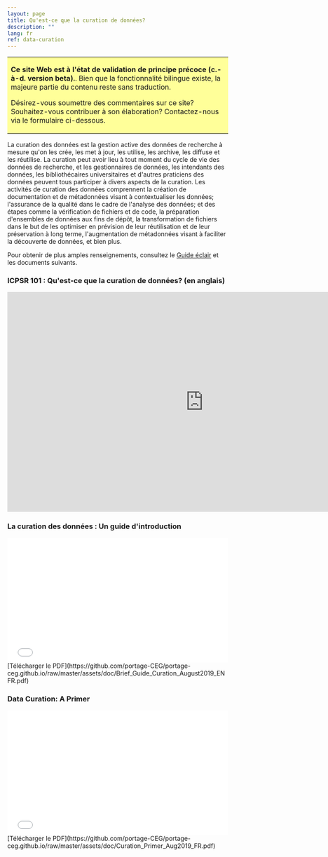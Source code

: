 ```yaml
---
layout: page
title: Qu'est-ce que la curation de données?
description: ""
lang: fr
ref: data-curation
---
```


<table style="background-color: #ffff99;">
<tbody>
<tr>
<td>
<p><b>Ce site Web est à l'état de validation de principe précoce (c.-à-d. version beta).</b>. Bien que la fonctionnalité bilingue existe, la majeure partie du contenu reste sans traduction.</p>
<p>Désirez-vous soumettre des commentaires sur ce site? Souhaitez-vous contribuer à son élaboration? Contactez-nous via le formulaire ci-dessous.</p>
</td>
</tr>
</tbody>
</table>

La curation des données est la gestion active des données de recherche à mesure qu'on les crée, les met à jour, les utilise, les archive, les diffuse et les réutilise. La curation peut avoir lieu à tout moment du cycle de vie des données de recherche, et les gestionnaires de données, les intendants des données, les bibliothécaires universitaires et d'autres praticiens des données peuvent tous participer à divers aspects de la curation. Les activités de curation des données comprennent la création de documentation et de métadonnées visant à contextualiser les données; l'assurance de la qualité dans le cadre de l'analyse des données; et des étapes comme la vérification de fichiers et de code, la préparation d'ensembles de données aux fins de dépôt, la transformation de fichiers dans le but de les optimiser en prévision de leur réutilisation et de leur préservation à long terme, l'augmentation de métadonnées visant à faciliter la découverte de données, et bien plus.

Pour obtenir de plus amples renseignements, consultez le [Guide éclair](../commencer) et les documents suivants.

### ICPSR 101 : Qu'est-ce que la curation de données? (en anglais)
<iframe width="893" height="502" src="https://www.youtube.com/embed/ZEkqF8cL2qQ" frameborder="0" allow="accelerometer; autoplay; encrypted-media; gyroscope; picture-in-picture" allowfullscreen></iframe>

### La curation des données : Un guide d'introduction
<div style="position:relative;padding-top:56.25%;">
<iframe src="//docs.google.com/viewer?url=https://github.com/portage-CEG/portage-ceg.github.io/raw/master/assets/doc/Brief_Guide_Curation_August2019_ENFR.pdf?dl=0&hl=en_US&embedded=true" class="gde-frame" style="position:absolute;top:0;left:0;width:100%;height:100%;border:none;" scrolling="no"></iframe>
</div>
[Télécharger le PDF](https://github.com/portage-CEG/portage-ceg.github.io/raw/master/assets/doc/Brief_Guide_Curation_August2019_ENFR.pdf)
<br>

### Data Curation: A Primer
<div style="position:relative;padding-top:56.25%;">
<iframe src="//docs.google.com/viewer?url=https://github.com/portage-CEG/portage-ceg.github.io/raw/master/assets/doc/Curation_Primer_Aug2019_FR.pdf?dl=0&hl=en_US&embedded=true" class="gde-frame" style="position:absolute;top:0;left:0;width:100%;height:100%;border:none;" scrolling="no"></iframe>
</div>
[Télécharger le PDF](https://github.com/portage-CEG/portage-ceg.github.io/raw/master/assets/doc/Curation_Primer_Aug2019_FR.pdf)

